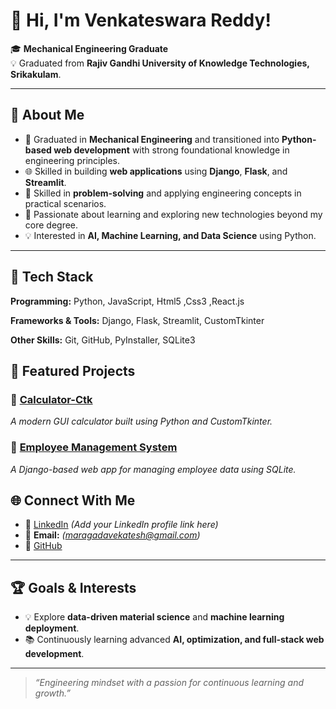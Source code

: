 # 👋 Hi, I'm Venkateswara Reddy!  

🎓 **Mechanical Engineering Graduate**  
💡 Graduated from **Rajiv Gandhi University of Knowledge Technologies, Srikakulam**.

---

## 🧠 About Me  
- 🧰 Graduated in **Mechanical Engineering** and transitioned into **Python-based web development** with strong foundational knowledge in engineering principles. 
- 🌐 Skilled in building **web applications** using **Django**, **Flask**, and **Streamlit**.  
-  🤖 Skilled in **problem-solving** and applying engineering concepts in practical scenarios.  
- 🧠 Passionate about learning and exploring new technologies beyond my core degree. 
- 💡 Interested in **AI, Machine Learning, and Data Science** using Python.


---

## 🧩 Tech Stack
**Programming:** Python, JavaScript, Html5 ,Css3 ,React.js 

**Frameworks & Tools:** Django, Flask, Streamlit, CustomTkinter 

**Other Skills:** Git, GitHub, PyInstaller, SQLite3  


## 🧪 Featured Projects
### 🔹 [Calculator-Ctk](https://github.com/Venkatesh-6921/Calculator-Ctk)
*A modern GUI calculator built using Python and CustomTkinter.*

### 🔹 [Employee Management System](https://github.com/Venkatesh-6921/Employee_Management)
*A Django-based web app for managing employee data using SQLite.*

## 🌐 Connect With Me
- 💼 [LinkedIn](#) *(Add your LinkedIn profile link here)*  
- 📧 **Email:** *(maragadavekatesh@gmail.com)*  
- 🧰 [GitHub](https://github.com/Venkatesh-6921)  

---


## 🏆 Goals & Interests  
- 💡 Explore **data-driven material science** and **machine learning deployment**.  
- 📚 Continuously learning advanced **AI, optimization, and full-stack web development**.  

---

> *“Engineering mindset with a passion for continuous learning and growth.”*
